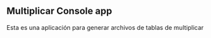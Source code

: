 
## Multiplicar Console app

Esta es una aplicación para generar archivos de tablas de 
multiplicar

